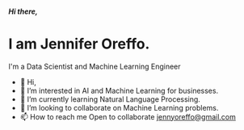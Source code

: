 

##### **Hi there,**


# **I am Jennifer Oreffo.**

 I'm a Data Scientist and Machine Learning Engineer
- 👋 Hi, 
- 👀 I’m interested in AI and Machine Learning for businesses.
- 🌱 I’m currently learning Natural Language Processing.
- 💞️ I’m looking to collaborate on Machine Learning problems.
- 📫 How to reach me Open to collaborate jennyoreffo@gmail.com

<!---
jenniferoreffo/jenniferoreffo is a ✨ special ✨ repository because its `README.md` (this file) appears on your GitHub profile.
You can click the Preview link to take a look at your changes.
--->
